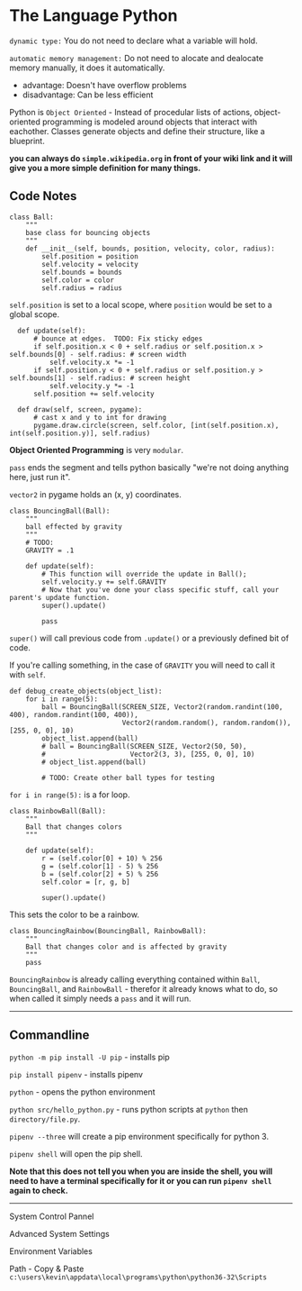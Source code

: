 # The Language Python

`dynamic type:` You do not need to declare what a variable will hold.

`automatic memory management:` Do not need to alocate and dealocate memory manually, it does it automatically.

- advantage: Doesn't have overflow problems
- disadvantage: Can be less efficient

Python is `Object Oriented` - Instead of procedular lists of actions, object-oriented programming is modeled around objects that interact with eachother. Classes generate objects and define their structure, like a blueprint.

**you can always do `simple.wikipedia.org` in front of your wiki link and it will give you a more simple definition for many things.**

## Code Notes

```PY
class Ball:
    """
    base class for bouncing objects
    """
    def __init__(self, bounds, position, velocity, color, radius):
        self.position = position
        self.velocity = velocity
        self.bounds = bounds
        self.color = color
        self.radius = radius
```

`self.position` is set to a local scope, where `position` would be set to a global scope.

```PY
  def update(self):
      # bounce at edges.  TODO: Fix sticky edges
      if self.position.x < 0 + self.radius or self.position.x > self.bounds[0] - self.radius: # screen width
          self.velocity.x *= -1
      if self.position.y < 0 + self.radius or self.position.y > self.bounds[1] - self.radius: # screen height
          self.velocity.y *= -1
      self.position += self.velocity

  def draw(self, screen, pygame):
      # cast x and y to int for drawing
      pygame.draw.circle(screen, self.color, [int(self.position.x), int(self.position.y)], self.radius)
```

**Object Oriented Programming** is very `modular`.

`pass` ends the segment and tells python basically "we're not doing anything here, just run it".

`vector2` in pygame holds an (x, y) coordinates.

```PY
class BouncingBall(Ball):
    """
    ball effected by gravity
    """
    # TODO:
    GRAVITY = .1

    def update(self):
        # This function will override the update in Ball();
        self.velocity.y += self.GRAVITY
        # Now that you've done your class specific stuff, call your parent's update function.
        super().update()

        pass
```

`super()` will call previous code from `.update()` or a previously defined bit of code.

If you're calling something, in the case of `GRAVITY` you will need to call it with `self`.

```PY
def debug_create_objects(object_list):
    for i in range(5):
        ball = BouncingBall(SCREEN_SIZE, Vector2(random.randint(100, 400), random.randint(100, 400)),
                            Vector2(random.random(), random.random()), [255, 0, 0], 10)
        object_list.append(ball)
        # ball = BouncingBall(SCREEN_SIZE, Vector2(50, 50),
        #                     Vector2(3, 3), [255, 0, 0], 10)
        # object_list.append(ball)

        # TODO: Create other ball types for testing
```

`for i in range(5):` is a for loop.

```PY
class RainbowBall(Ball):
    """
    Ball that changes colors
    """

    def update(self):
        r = (self.color[0] + 10) % 256
        g = (self.color[1] - 5) % 256
        b = (self.color[2] + 5) % 256
        self.color = [r, g, b]

        super().update()
```

This sets the color to be a rainbow.

```PY
class BouncingRainbow(BouncingBall, RainbowBall):
    """
    Ball that changes color and is affected by gravity
    """
    pass
```

`BouncingRainbow` is already calling everything contained within `Ball`, `BouncingBall`, and `RainbowBall` - therefor it already knows what to do, so when called it simply needs a `pass` and it will run.

---

## Commandline

`python -m pip install -U pip` - installs pip

`pip install pipenv` - installs pipenv

`python` - opens the python environment

`python src/hello_python.py` - runs python scripts at `python` then `directory/file.py`.

`pipenv --three` will create a pip environment specifically for python 3.

`pipenv shell` will open the pip shell.

**Note that this does not tell you when you are inside the shell, you will need to have a terminal specifically for it or you can run `pipenv shell` again to check.**

---

System Control Pannel

Advanced System Settings

Environment Variables

Path - Copy & Paste `c:\users\kevin\appdata\local\programs\python\python36-32\Scripts`
